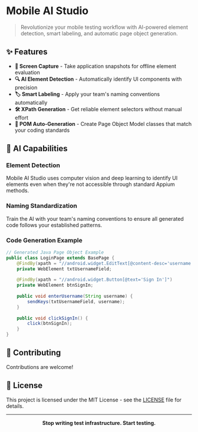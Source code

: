 # Mobile AI Studio


> Revolutionize your mobile testing workflow with AI-powered element detection, smart labeling, and automatic page object generation.

## ✨ Features

- **📱 Screen Capture** - Take application snapshots for offline element evaluation
- **🔍 AI Element Detection** - Automatically identify UI components with precision
- **🏷️ Smart Labeling** - Apply your team's naming conventions automatically
- **🛠️ XPath Generation** - Get reliable element selectors without manual effort
- **📝 POM Auto-Generation** - Create Page Object Model classes that match your coding standards

## 🧠 AI Capabilities

### Element Detection

Mobile AI Studio uses computer vision and deep learning to identify UI elements even when they're not accessible through standard Appium methods.

### Naming Standardization

Train the AI with your team's naming conventions to ensure all generated code follows your established patterns.

### Code Generation Example

```java
// Generated Java Page Object Example
public class LoginPage extends BasePage {
    @FindBy(xpath = "//android.widget.EditText[@content-desc='username']")
    private WebElement txtUsernameField;
    
    @FindBy(xpath = "//android.widget.Button[@text='Sign In']")
    private WebElement btnSignIn;
    
    public void enterUsername(String username) {
        sendKeys(txtUsernameField, username);
    }
    
    public void clickSignIn() {
        click(btnSignIn);
    }
}
```


## 🤝 Contributing

Contributions are welcome!

## 📝 License

This project is licensed under the MIT License - see the [LICENSE](LICENSE) file for details.

---

<p align="center">
  <b>Stop writing test infrastructure. Start testing.</b>
</p>
